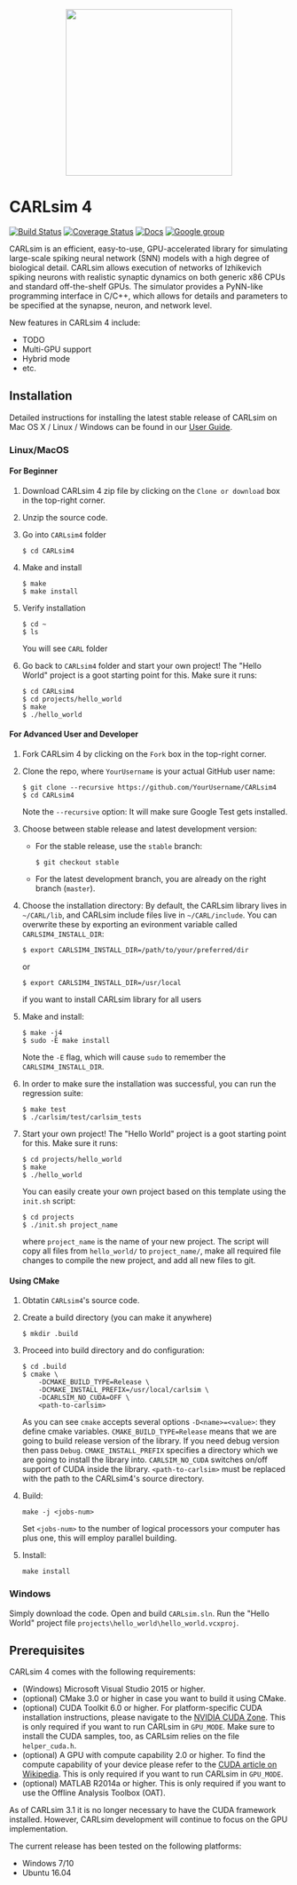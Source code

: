<div align="center">
	<img src="http://socsci.uci.edu/~jkrichma/CARL-Logo-small.jpg" width="300"/>
</div>

# CARLsim 4

[![Build Status](https://travis-ci.org/UCI-CARL/CARLsim4.svg?branch=master)](https://travis-ci.org/UCI-CARL/CARLsim4)
[![Coverage Status](https://coveralls.io/repos/github/UCI-CARL/CARLsim4/badge.svg?branch=master)](https://coveralls.io/github/UCI-CARL/CARLsim4?branch=master)
[![Docs](https://img.shields.io/badge/docs-v4.0.0-blue.svg)](http://uci-carl.github.io/CARLsim4)
[![Google group](https://img.shields.io/badge/Google-Discussion%20group-blue.svg)](https://groups.google.com/forum/#!forum/carlsim-snn-simulator)

CARLsim is an efficient, easy-to-use, GPU-accelerated library for simulating large-scale spiking neural network (SNN) models with a high degree of biological detail. CARLsim allows execution of networks of Izhikevich spiking neurons with realistic synaptic dynamics on both generic x86 CPUs and standard off-the-shelf GPUs. The simulator provides a PyNN-like programming interface in C/C++, which allows for details and parameters to be specified at the synapse, neuron, and network level.

New features in CARLsim 4 include:
- TODO
- Multi-GPU support
- Hybrid mode
- etc.


## Installation

Detailed instructions for installing the latest stable release of CARLsim on Mac OS X / Linux / Windows
can be found in our [User Guide](http://uci-carl.github.io/CARLsim4/ch1_getting_started.html).

### Linux/MacOS

#### For Beginner

1. Download CARLsim 4 zip file by clicking on the `Clone or download` box in the top-right corner.

2. Unzip the source code.

3. Go into `CARLsim4` folder
   ```
   $ cd CARLsim4
   ```

4. Make and install
   ```
   $ make
   $ make install
   ```

5. Verify installation
   ```
   $ cd ~
   $ ls
   ```
   You will see `CARL` folder

6. Go back to `CARLsim4` folder and start your own project! The "Hello World" project is a goot starting point for this.
   Make sure it runs:
   ```
   $ cd CARLsim4
   $ cd projects/hello_world
   $ make
   $ ./hello_world
   ```

#### For Advanced User and Developer

1. Fork CARLsim 4 by clicking on the `Fork` box in the top-right corner.

2. Clone the repo, where `YourUsername` is your actual GitHub user name:
   ```
   $ git clone --recursive https://github.com/YourUsername/CARLsim4
   $ cd CARLsim4
   ```
   Note the `--recursive` option: It will make sure Google Test gets installed.

3. Choose between stable release and latest development version:
   - For the stable release, use the `stable` branch:
     ```
     $ git checkout stable
     ```
   - For the latest development branch, you are already on the right branch (`master`).

4. Choose the installation directory: By default, the CARLsim library lives in `~/CARL/lib`, and CARLsim include files live in `~/CARL/include`.
    You can overwrite these by exporting an evironment variable called `CARLSIM4_INSTALL_DIR`:
    ```
    $ export CARLSIM4_INSTALL_DIR=/path/to/your/preferred/dir
    ```
    or
    ```
    $ export CARLSIM4_INSTALL_DIR=/usr/local
    ```
    if you want to install CARLsim library for all users

5. Make and install:
   ```
   $ make -j4
   $ sudo -E make install
   ```
   Note the `-E` flag, which will cause `sudo` to remember the `CARLSIM4_INSTALL_DIR`.

7. In order to make sure the installation was successful, you can run the regression suite:

   ```
   $ make test
   $ ./carlsim/test/carlsim_tests
   ```
   
8. Start your own project! The "Hello World" project is a goot starting point for this.
   Make sure it runs:

   ```
   $ cd projects/hello_world
   $ make
   $ ./hello_world
   ```

   You can easily create your own project based on this template using the `init.sh` script:

   ```
   $ cd projects
   $ ./init.sh project_name
   ```
   where `project_name` is the name of your new project.
   The script will copy all files from `hello_world/` to `project_name/`, make all required
   file changes to compile the new project, and add all new files to git.

#### Using CMake

1. Obtatin `CARLsim4`'s source code.

2. Create a build directory (you can make it anywhere)

   ```
   $ mkdir .build
   ```

3. Proceed into build directory and do configuration:

   ```
   $ cd .build
   $ cmake \
       -DCMAKE_BUILD_TYPE=Release \
       -DCMAKE_INSTALL_PREFIX=/usr/local/carlsim \
       -DCARLSIM_NO_CUDA=OFF \
       <path-to-carlsim>
   ```

   As you can see `cmake` accepts several options `-D<name>=<value>`: they define cmake variables.
   `CMAKE_BUILD_TYPE=Release` means that we are going to build release version of the library.
   If you need debug version then pass `Debug`.
   `CMAKE_INSTALL_PREFIX` specifies a directory which we are going to install the library into.
   `CARLSIM_NO_CUDA` switches on/off support of CUDA inside the library.
   `<path-to-carlsim>` must be replaced with the path to the CARLsim4's source directory.

4. Build:

   ```
   make -j <jobs-num>
   ```
   
   Set `<jobs-num>` to the number of logical processors your computer has plus one,
   this will employ parallel building.

5. Install:

   ```
   make install
   ```

### Windows

Simply download the code. Open and build `CARLsim.sln`. Run the "Hello World" project file
`projects\hello_world\hello_world.vcxproj`.


## Prerequisites

CARLsim 4 comes with the following requirements:
- (Windows) Microsoft Visual Studio 2015 or higher.
- (optional) CMake 3.0 or higher in case you want to build it using CMake.
- (optional) CUDA Toolkit 6.0 or higher. For platform-specific CUDA installation instructions, please navigate to 
  the [NVIDIA CUDA Zone](https://developer.nvidia.com/cuda-zone).
  This is only required if you want to run CARLsim in `GPU_MODE`. Make sure to install the 
  CUDA samples, too, as CARLsim relies on the file `helper_cuda.h`.
- (optional) A GPU with compute capability 2.0 or higher. To find the compute capability of your device please 
  refer to the [CUDA article on Wikipedia](http://en.wikipedia.org/wiki/CUDA).
  This is only required if you want to run CARLsim in `GPU_MODE`.
- (optional) MATLAB R2014a or higher. This is only required if you want to use the Offline Analysis Toolbox (OAT).

As of CARLsim 3.1 it is no longer necessary to have the CUDA framework installed. However, CARLsim development 
will continue to focus on the GPU implementation.

The current release has been tested on the following platforms:
- Windows 7/10
- Ubuntu 16.04
